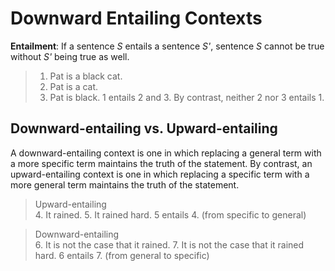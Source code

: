 # Downward Entailing Contexts

**Entailment**: If a sentence *S* entails a sentence *S'*, sentence *S* cannot be true without *S'* being true as well. 

> 1. Pat is a black cat.
> 2. Pat is a cat.
> 3. Pat is black.
> 1 entails 2 and 3. By contrast, neither 2 nor 3 entails 1. 

## Downward-entailing vs. Upward-entailing

A downward-entailing context is one in which replacing a general term with a more specific term maintains the truth of the statement. By contrast, an upward-entailing context is one in which replacing a specific term with a more general term maintains the truth of the statement.

> Upward-entailing <br>
>  4. It rained. 
>  5. It rained hard. 
> 5 entails 4. (from specific to general)

> Downward-entailing <br>
>  6. It is not the case that it rained. 
>  7. It is not the case that it rained hard. 
> 6 entails 7. (from general to specific)
